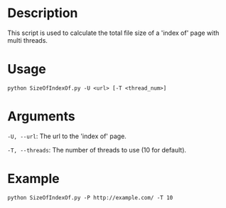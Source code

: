 # Description
This script is used to calculate the total file size of a 'index of' page with multi threads.

# Usage
`python SizeOfIndexOf.py -U <url> [-T <thread_num>]`

# Arguments
`-U, --url`: The url to the 'index of' page.

`-T, --threads`: The number of threads to use (10 for default).

# Example
`python SizeOfIndexOf.py -P http://example.com/ -T 10`